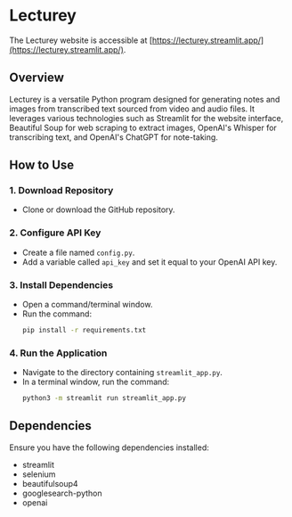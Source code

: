 # Lecturey
The Lecturey website is accessible at [https://lecturey.streamlit.app/](https://lecturey.streamlit.app/).

## Overview

Lecturey is a versatile Python program designed for generating notes and images from transcribed text sourced from video and audio files. It leverages various technologies such as Streamlit for the website interface, Beautiful Soup for web scraping to extract images, OpenAI's Whisper for transcribing text, and OpenAI's ChatGPT for note-taking.

## How to Use

### 1. Download Repository
   - Clone or download the GitHub repository.

### 2. Configure API Key
   - Create a file named `config.py`.
   - Add a variable called `api_key` and set it equal to your OpenAI API key.

### 3. Install Dependencies
   - Open a command/terminal window.
   - Run the command:
     ```bash
     pip install -r requirements.txt
     ```

### 4. Run the Application
   - Navigate to the directory containing `streamlit_app.py`.
   - In a terminal window, run the command:
     ```bash
     python3 -m streamlit run streamlit_app.py
     ```

## Dependencies

Ensure you have the following dependencies installed:

- streamlit
- selenium
- beautifulsoup4
- googlesearch-python
- openai
  
